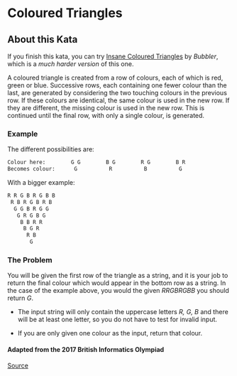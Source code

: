 # Coloured Triangles

## About this Kata

If you finish this kata, you can try
[Insane Coloured Triangles](http://www.codewars.com/kata/insane-coloured-triangles)
by *Bubbler*, which is a *much harder version* of this one.

A coloured triangle is created from a row of colours, each of which is red,
green or blue. Successive rows, each containing one fewer colour than the last,
are generated by considering the two touching colours in the previous row. If
these colours are identical, the same colour is used in the new row. If they are
different, the missing colour is used in the new row. This is continued until the
final row, with only a single colour, is generated.

### Example

The different possibilities are:

```bash
Colour here:        G G        B G        R G        B R
Becomes colour:      G          R          B          G
```

With a bigger example:

```bash
R R G B R G B B
 R B R G B R B
  G G B R G G
   G R G B G
    B B R R
     B G R
      R B
       G
```

### The Problem

You will be given the first row of the triangle as a string, and it is your job to
return the final colour which would appear in the bottom row as a string. In the
case of the example above, you would the given *RRGBRGBB* you should return *G*.

- The input string will only contain the uppercase letters *R, G, B* and there
will be at least one letter, so you do not have to test for invalid input.

- If you are only  given one colour as the input, return that colour.

#### Adapted from the 2017 British Informatics Olympiad

[Source](https://www.codewars.com/kata/5a25ac6ac5e284cfbe000111)